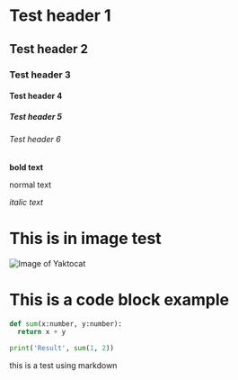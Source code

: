 # Test header 1

## Test header 2

### Test header 3

#### Test header 4

##### Test header 5

###### Test header 6

**bold text**

normal text

_italic text_

# This is in image test
![Image of Yaktocat](https://octodex.github.com/images/yaktocat.png)

# This is a code block example
``` python
def sum(x:number, y:number):
  return x + y

print('Result', sum(1, 2))
```

this is a test using markdown

